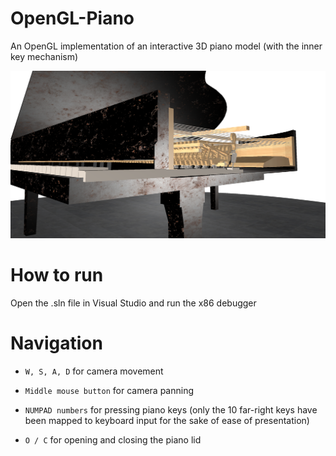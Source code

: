 # OpenGL-Piano
 An OpenGL implementation of an interactive 3D piano model (with the inner key mechanism)

 ![screenshot of the piano model implemented in OpenGL](https://github.com/juliabiel25/OpenGL-Piano/blob/main/piano.png?raw=true)

# How to run

Open the .sln file in Visual Studio and run the x86 debugger

# Navigation

- `W, S, A, D` for camera movement

- `Middle mouse button` for camera panning

- `NUMPAD numbers` for pressing piano keys (only the 10 far-right keys have been mapped to keyboard input for the sake of ease of presentation)

- `O / C` for opening and closing the piano lid




